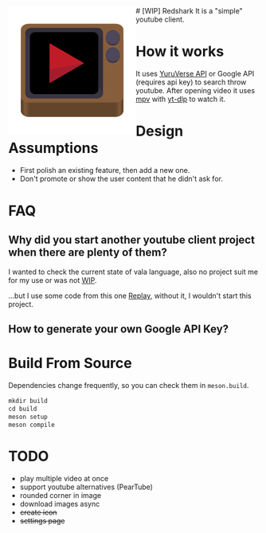 <img align="left" alt="Project logo" src="data/icons/xyz.jptrzy.Redshark.svg" />
# [WIP] Redshark
It is a "simple" youtube client.

# How it works
It uses [YuruVerse API](https://funami.tech) or Google API (requires api key) to search throw youtube.
After opening video it uses [mpv](https://mpv.io) with [yt-dlp](https://github.com/yt-dlp/yt-dlp) to watch it.

# Design Assumptions
* First polish an existing feature,
then add a new one.
* Don't promote or show the user content that he didn't ask for.

# FAQ
## Why did you start another youtube client project when there are plenty of them?
I wanted to check the current state of vala language, also no project suit me for my use or was not [WIP](https://dont-ship.it/).

...but I use some code from this one [Replay](https://github.com/nahuelwexd/Replay), without it, I wouldn't start this project.
## How to generate your own Google API Key?

# Build From Source
Dependencies change frequently,
so you can check them in `meson.build`.

```
mkdir build
cd build
meson setup
meson compile
```

# TODO
* play multiple video at once
* support youtube alternatives (PearTube)
* rounded corner in image
* download images async
* ~~create icon~~
* ~~settings page~~

